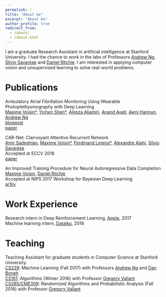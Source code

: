 ```yaml
---
permalink: /
title: "About me"
excerpt: "About me"
author_profile: true
redirect_from: 
  - /about/
  - /about.html
---
```


I am a graduate Research Assistant in artificial intelligence at Stanford University. I had the chance to work in the labs of Professors 
<a href="https://stanfordmlgroup.github.io/">Andrew Ng</a>,
<a href="http://cvgl.stanford.edu/silvio/">Silvio Savarese</a> and
<a href="https://dritchie.github.io/">Daniel Ritchie</a>. I am interested in applying computer vision and unsupervized learning to solve real-world problems.

Publications
======
Ambulatory Atrial Fibrillation Monitoring Using Wearable Photoplethysmography with Deep Learning  
<a href="https://maximevo.github.io/">Maxime Voisin*</a>,
<a href="https://www.linkedin.com/in/yicheng-eddie-shen/">Yichen Shen*</a>, 
<a href="https://www.linkedin.com/in/alireza-aliamiri-a5b0974/">Alireza Aliamiri</a>, 
<a href="https://www.linkedin.com/in/anand-avati-126b53a/">Anand Avati</a>, 
<a href="https://ai.stanford.edu/~awni/">Awni Hannun</a>, 
<a href="https://stanfordmlgroup.github.io/">Andrew Ng</a>  
<a href="https://stanfordmlgroup.github.io/projects/ppg/">blogpost</a>  
<a href="https://arxiv.org/abs/1811.07774">paper</a>  

CAR-Net: Clairvoyant Attentive Recurrent Network  
<a href="https://www.linkedin.com/in/amirabs/">Amir Sadeghian</a>, 
<a href="https://maximevo.github.io/">Maxime Voisin*</a>,
<a href="https://www.linkedin.com/in/ferdinand-legros-174ab154/">Ferdinand Legros*</a>, 
<a href="http://web.stanford.edu/~alahi/">Alexandre Alahi</a>, 
<a href="http://cvgl.stanford.edu/silvio/">Silvio Savarese</a>  
Accepted at ECCV 2018  
<a href="http://openaccess.thecvf.com/content_ECCV_2018/papers/Amir_Sadeghian_CAR-Net_Clairvoyant_Attentive_ECCV_2018_paper.pdf">paper</a>  

An Improved Training Procedure for Neural Autoregressive Data Completion  
<a href="https://maximevo.github.io/">Maxime Voisin</a>, <a href="https://dritchie.github.io/">Daniel Ritchie</a>  
Accepted at NIPS 2017 Workshop for Bayesian Deep Learning  
<a href="https://arxiv.org/abs/1711.08598/">arXiv</a>  

Work Experience
======
Research intern in Deep Reinforcement Learning, <a href="https://www.apple.com/">Apple</a>, 2017  
Machine learning intern, <a href="https://www.dataiku.com/">Dataiku</a>, 2016  

Teaching
======
Teaching Assistant for graduate students in Computer Science at Stanford University.  
<a href="http://cs229.stanford.edu/">CS229</a>: 
Machine Learning (Fall 2017) with Professors <a href="http://www.andrewng.org/">Andrew Ng</a>
and <a href="http://crypto.stanford.edu/~dabo/">Dan Boneh</a>  
<a href="http://web.stanford.edu/class/cs161/">CS161</a>: 
Algorithms (Winter 2016) with Professor <a href="http://theory.stanford.edu/~valiant/">Gregory Valiant</a>  
<a href="http://theory.stanford.edu/~valiant/teaching/CS265/index.html">CS265/CME309</a>: 
Randomized Algorithms and Probabilistic Analysis (Fall 2016) with Professor <a href="http://theory.stanford.edu/~valiant/">Gregory Valiant</a>

